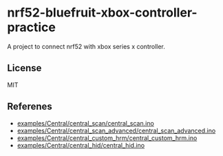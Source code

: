 # nrf52-bluefruit-xbox-controller-practice

A project to connect nrf52 with xbox series x controller.

## License

MIT

## Referenes

- [examples/Central/central_scan/central_scan.ino](https://github.com/adafruit/Adafruit_nRF52_Arduino/blob/master/libraries/Bluefruit52Lib/examples/Central/central_scan/central_scan.ino)
- [examples/Central/central_scan_advanced/central_scan_advanced.ino](https://github.com/adafruit/Adafruit_nRF52_Arduino/blob/master/libraries/Bluefruit52Lib/examples/Central/central_scan_advanced/central_scan_advanced.ino)
- [examples/Central/central_custom_hrm/central_custom_hrm.ino](https://github.com/adafruit/Adafruit_nRF52_Arduino/blob/master/libraries/Bluefruit52Lib/examples/Central/central_custom_hrm/central_custom_hrm.ino)
- [examples/Central/central_hid/central_hid.ino](https://github.com/adafruit/Adafruit_nRF52_Arduino/blob/master/libraries/Bluefruit52Lib/examples/Central/central_hid/central_hid.ino)
